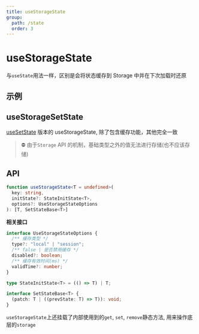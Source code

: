 ```yaml
---
title: useStorageState
group:
  path: /state
  order: 3
---
```


# useStorageState

与`useState`用法一样，区别是会将状态缓存到 Storage 中并在下次加载时还原

## 示例

<code src="./useStorageState.demo.tsx"></code>

## useStorageSetState

[useSetState](/hooks/state/use-set-state) 版本的 useStorageState, 除了包含缓存功能，其他完全一致

<code src="./useStorageSetState.demo.tsx"></code>

> ⛔ 由于`Storage` API 的机制，基础类型之外的值无法进行存储(也不应该存储)

## API

```ts
function useStorageState<T = undefined>(
  key: string,
  initState?: StateInitState<T>,
  options?: UseStorageStateOptions
): [T, SetStateBase<T>]
```

**相关接口**

```ts
interface UseStorageStateOptions {
  /** 缓存类型 */
  type?: "local" | "session";
  /** false | 是否禁用缓存 */
  disabled?: boolean;
  /** 缓存有效时间(ms) */
  validTime?: number;
}

type StateInitState<T> = (() => T) | T;

interface SetStateBase<T> {
  (patch: T | ((prevState: T) => T)): void;
}
```

`useStorageState`上还挂载了内部使用到的`get`, `set`, `remove`静态方法, 用来操作底层的`storage`
